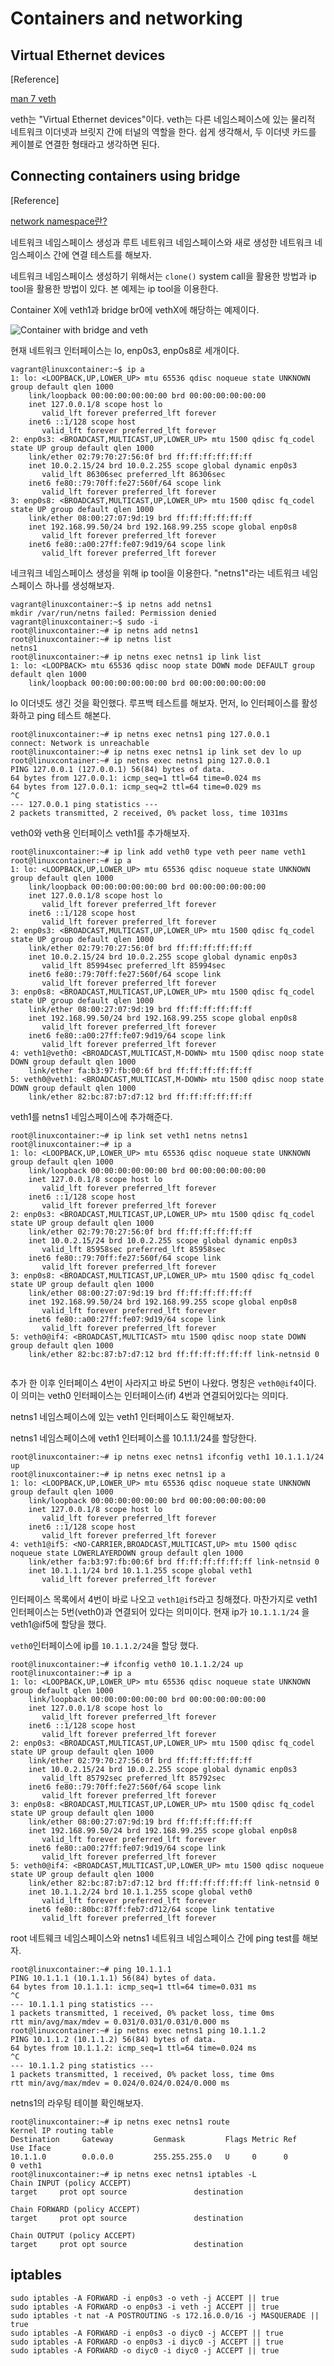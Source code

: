 # Containers and networking

## Virtual Ethernet devices
[Reference]

[man 7 veth](http://man7.org/linux/man-pages/man4/veth.4.html)

veth는 "Virtual Ethernet devices"이다. veth는 다른 네임스페이스에 있는 물리적 네트워크 이더넷과 브릿지 간에 터널의 역할을 한다. 쉽게 생각해서, 두 이더넷 카드를 케이블로 연결한 형태라고 생각하면 된다.


## Connecting containers using bridge
[Reference]

[network namespace란?](https://lwn.net/Articles/580893/)

네트워크 네임스페이스 생성과 루트 네트워크 네임스페이스와 새로 생성한 네트워크 네임스페이스 간에 연결 테스트를 해보자.

네트워크 네임스페이스 생성하기 위해서는 ```clone()``` system call을 활용한 방법과 ip tool을 활용한 방법이 있다. 본 예제는 ip tool을 이용한다.

Container X에 veth1과 bridge br0에 vethX에 해당하는 예제이다.

![Container with bridge and veth](assets/veth-bridge.png)

현재 네트워크 인터페이스는 lo, enp0s3, enp0s8로 세개이다.

```
vagrant@linuxcontainer:~$ ip a
1: lo: <LOOPBACK,UP,LOWER_UP> mtu 65536 qdisc noqueue state UNKNOWN group default qlen 1000
    link/loopback 00:00:00:00:00:00 brd 00:00:00:00:00:00
    inet 127.0.0.1/8 scope host lo
       valid_lft forever preferred_lft forever
    inet6 ::1/128 scope host
       valid_lft forever preferred_lft forever
2: enp0s3: <BROADCAST,MULTICAST,UP,LOWER_UP> mtu 1500 qdisc fq_codel state UP group default qlen 1000
    link/ether 02:79:70:27:56:0f brd ff:ff:ff:ff:ff:ff
    inet 10.0.2.15/24 brd 10.0.2.255 scope global dynamic enp0s3
       valid_lft 86306sec preferred_lft 86306sec
    inet6 fe80::79:70ff:fe27:560f/64 scope link
       valid_lft forever preferred_lft forever
3: enp0s8: <BROADCAST,MULTICAST,UP,LOWER_UP> mtu 1500 qdisc fq_codel state UP group default qlen 1000
    link/ether 08:00:27:07:9d:19 brd ff:ff:ff:ff:ff:ff
    inet 192.168.99.50/24 brd 192.168.99.255 scope global enp0s8
       valid_lft forever preferred_lft forever
    inet6 fe80::a00:27ff:fe07:9d19/64 scope link
       valid_lft forever preferred_lft forever
```

네크워크 네임스페이스 생성을 위해 ip tool을 이용한다.
"netns1"라는 네트워크 네임스페이스 하나를 생성해보자.

```
vagrant@linuxcontainer:~$ ip netns add netns1
mkdir /var/run/netns failed: Permission denied
vagrant@linuxcontainer:~$ sudo -i
root@linuxcontainer:~# ip netns add netns1
root@linuxcontainer:~# ip netns list
netns1
root@linuxcontainer:~# ip netns exec netns1 ip link list
1: lo: <LOOPBACK> mtu 65536 qdisc noop state DOWN mode DEFAULT group default qlen 1000
    link/loopback 00:00:00:00:00:00 brd 00:00:00:00:00:00
```
lo 이더넷도 생긴 것을 확인했다.
루프백 테스트를 해보자. 
먼저, lo 인터페이스를 활성화하고 ping 테스트 해본다.

```
root@linuxcontainer:~# ip netns exec netns1 ping 127.0.0.1
connect: Network is unreachable
root@linuxcontainer:~# ip netns exec netns1 ip link set dev lo up
root@linuxcontainer:~# ip netns exec netns1 ping 127.0.0.1
PING 127.0.0.1 (127.0.0.1) 56(84) bytes of data.
64 bytes from 127.0.0.1: icmp_seq=1 ttl=64 time=0.024 ms
64 bytes from 127.0.0.1: icmp_seq=2 ttl=64 time=0.029 ms
^C
--- 127.0.0.1 ping statistics ---
2 packets transmitted, 2 received, 0% packet loss, time 1031ms
```

veth0와 veth용 인터페이스 veth1를 추가해보자.

```
root@linuxcontainer:~# ip link add veth0 type veth peer name veth1
root@linuxcontainer:~# ip a
1: lo: <LOOPBACK,UP,LOWER_UP> mtu 65536 qdisc noqueue state UNKNOWN group default qlen 1000
    link/loopback 00:00:00:00:00:00 brd 00:00:00:00:00:00
    inet 127.0.0.1/8 scope host lo
       valid_lft forever preferred_lft forever
    inet6 ::1/128 scope host
       valid_lft forever preferred_lft forever
2: enp0s3: <BROADCAST,MULTICAST,UP,LOWER_UP> mtu 1500 qdisc fq_codel state UP group default qlen 1000
    link/ether 02:79:70:27:56:0f brd ff:ff:ff:ff:ff:ff
    inet 10.0.2.15/24 brd 10.0.2.255 scope global dynamic enp0s3
       valid_lft 85994sec preferred_lft 85994sec
    inet6 fe80::79:70ff:fe27:560f/64 scope link
       valid_lft forever preferred_lft forever
3: enp0s8: <BROADCAST,MULTICAST,UP,LOWER_UP> mtu 1500 qdisc fq_codel state UP group default qlen 1000
    link/ether 08:00:27:07:9d:19 brd ff:ff:ff:ff:ff:ff
    inet 192.168.99.50/24 brd 192.168.99.255 scope global enp0s8
       valid_lft forever preferred_lft forever
    inet6 fe80::a00:27ff:fe07:9d19/64 scope link
       valid_lft forever preferred_lft forever
4: veth1@veth0: <BROADCAST,MULTICAST,M-DOWN> mtu 1500 qdisc noop state DOWN group default qlen 1000
    link/ether fa:b3:97:fb:00:6f brd ff:ff:ff:ff:ff:ff
5: veth0@veth1: <BROADCAST,MULTICAST,M-DOWN> mtu 1500 qdisc noop state DOWN group default qlen 1000
    link/ether 82:bc:87:b7:d7:12 brd ff:ff:ff:ff:ff:ff

```

 veth1를 netns1 네임스페이스에 추가해준다.

```
root@linuxcontainer:~# ip link set veth1 netns netns1
root@linuxcontainer:~# ip a
1: lo: <LOOPBACK,UP,LOWER_UP> mtu 65536 qdisc noqueue state UNKNOWN group default qlen 1000
    link/loopback 00:00:00:00:00:00 brd 00:00:00:00:00:00
    inet 127.0.0.1/8 scope host lo
       valid_lft forever preferred_lft forever
    inet6 ::1/128 scope host
       valid_lft forever preferred_lft forever
2: enp0s3: <BROADCAST,MULTICAST,UP,LOWER_UP> mtu 1500 qdisc fq_codel state UP group default qlen 1000
    link/ether 02:79:70:27:56:0f brd ff:ff:ff:ff:ff:ff
    inet 10.0.2.15/24 brd 10.0.2.255 scope global dynamic enp0s3
       valid_lft 85958sec preferred_lft 85958sec
    inet6 fe80::79:70ff:fe27:560f/64 scope link
       valid_lft forever preferred_lft forever
3: enp0s8: <BROADCAST,MULTICAST,UP,LOWER_UP> mtu 1500 qdisc fq_codel state UP group default qlen 1000
    link/ether 08:00:27:07:9d:19 brd ff:ff:ff:ff:ff:ff
    inet 192.168.99.50/24 brd 192.168.99.255 scope global enp0s8
       valid_lft forever preferred_lft forever
    inet6 fe80::a00:27ff:fe07:9d19/64 scope link
       valid_lft forever preferred_lft forever
5: veth0@if4: <BROADCAST,MULTICAST> mtu 1500 qdisc noop state DOWN group default qlen 1000
    link/ether 82:bc:87:b7:d7:12 brd ff:ff:ff:ff:ff:ff link-netnsid 0
    
```
추가 한 이후 인터페이스 4번이 사라지고 바로 5번이 나왔다. 명칭은 ```veth0@if4```이다. 이 의미는 veth0 인터페이스는 인터페이스(if) 4번과 연결되어있다는 의미다.

netns1 네임스페이스에 있는 veth1 인터페이스도 확인해보자.

netns1 네임스페이스에 veth1 인터페이스를 10.1.1.1/24를 할당한다.

```
root@linuxcontainer:~# ip netns exec netns1 ifconfig veth1 10.1.1.1/24 up
root@linuxcontainer:~# ip netns exec netns1 ip a
1: lo: <LOOPBACK,UP,LOWER_UP> mtu 65536 qdisc noqueue state UNKNOWN group default qlen 1000
    link/loopback 00:00:00:00:00:00 brd 00:00:00:00:00:00
    inet 127.0.0.1/8 scope host lo
       valid_lft forever preferred_lft forever
    inet6 ::1/128 scope host
       valid_lft forever preferred_lft forever
4: veth1@if5: <NO-CARRIER,BROADCAST,MULTICAST,UP> mtu 1500 qdisc noqueue state LOWERLAYERDOWN group default qlen 1000
    link/ether fa:b3:97:fb:00:6f brd ff:ff:ff:ff:ff:ff link-netnsid 0
    inet 10.1.1.1/24 brd 10.1.1.255 scope global veth1
       valid_lft forever preferred_lft forever
```
인터페이스 목록에서 4번이 바로 나오고 ```veth1@if5```라고 칭해졌다.
마찬가지로 veth1 인터페이스는 5번(veth0)과 연결되어 있다는 의미이다.
현재 ip가 ```10.1.1.1/24``` 을 veth1@if5에 할당을 했다.

```veth0```인터페이스에 ip를 ```10.1.1.2/24```을 할당 했다.

```
root@linuxcontainer:~# ifconfig veth0 10.1.1.2/24 up
root@linuxcontainer:~# ip a
1: lo: <LOOPBACK,UP,LOWER_UP> mtu 65536 qdisc noqueue state UNKNOWN group default qlen 1000
    link/loopback 00:00:00:00:00:00 brd 00:00:00:00:00:00
    inet 127.0.0.1/8 scope host lo
       valid_lft forever preferred_lft forever
    inet6 ::1/128 scope host
       valid_lft forever preferred_lft forever
2: enp0s3: <BROADCAST,MULTICAST,UP,LOWER_UP> mtu 1500 qdisc fq_codel state UP group default qlen 1000
    link/ether 02:79:70:27:56:0f brd ff:ff:ff:ff:ff:ff
    inet 10.0.2.15/24 brd 10.0.2.255 scope global dynamic enp0s3
       valid_lft 85792sec preferred_lft 85792sec
    inet6 fe80::79:70ff:fe27:560f/64 scope link
       valid_lft forever preferred_lft forever
3: enp0s8: <BROADCAST,MULTICAST,UP,LOWER_UP> mtu 1500 qdisc fq_codel state UP group default qlen 1000
    link/ether 08:00:27:07:9d:19 brd ff:ff:ff:ff:ff:ff
    inet 192.168.99.50/24 brd 192.168.99.255 scope global enp0s8
       valid_lft forever preferred_lft forever
    inet6 fe80::a00:27ff:fe07:9d19/64 scope link
       valid_lft forever preferred_lft forever
5: veth0@if4: <BROADCAST,MULTICAST,UP,LOWER_UP> mtu 1500 qdisc noqueue state UP group default qlen 1000
    link/ether 82:bc:87:b7:d7:12 brd ff:ff:ff:ff:ff:ff link-netnsid 0
    inet 10.1.1.2/24 brd 10.1.1.255 scope global veth0
       valid_lft forever preferred_lft forever
    inet6 fe80::80bc:87ff:feb7:d712/64 scope link tentative
       valid_lft forever preferred_lft forever
```

root 네트웨크 네임스페이스와 netns1 네트워크 네임스페이스 간에 ping test를 해보자.

```
root@linuxcontainer:~# ping 10.1.1.1
PING 10.1.1.1 (10.1.1.1) 56(84) bytes of data.
64 bytes from 10.1.1.1: icmp_seq=1 ttl=64 time=0.031 ms
^C
--- 10.1.1.1 ping statistics ---
1 packets transmitted, 1 received, 0% packet loss, time 0ms
rtt min/avg/max/mdev = 0.031/0.031/0.031/0.000 ms
root@linuxcontainer:~# ip netns exec netns1 ping 10.1.1.2
PING 10.1.1.2 (10.1.1.2) 56(84) bytes of data.
64 bytes from 10.1.1.2: icmp_seq=1 ttl=64 time=0.024 ms
^C
--- 10.1.1.2 ping statistics ---
1 packets transmitted, 1 received, 0% packet loss, time 0ms
rtt min/avg/max/mdev = 0.024/0.024/0.024/0.000 ms
```

netns1의 라우팅 테이블 확인해보자.

```
root@linuxcontainer:~# ip netns exec netns1 route
Kernel IP routing table
Destination     Gateway         Genmask         Flags Metric Ref    Use Iface
10.1.1.0        0.0.0.0         255.255.255.0   U     0      0        0 veth1
root@linuxcontainer:~# ip netns exec netns1 iptables -L
Chain INPUT (policy ACCEPT)
target     prot opt source               destination

Chain FORWARD (policy ACCEPT)
target     prot opt source               destination

Chain OUTPUT (policy ACCEPT)
target     prot opt source               destination
```




## iptables

```
sudo iptables -A FORWARD -i enp0s3 -o veth -j ACCEPT || true
sudo iptables -A FORWARD -o enp0s3 -i veth -j ACCEPT || true
sudo iptables -t nat -A POSTROUTING -s 172.16.0.0/16 -j MASQUERADE || true
sudo iptables -A FORWARD -i enp0s3 -o diyc0 -j ACCEPT || true
sudo iptables -A FORWARD -o enp0s3 -i diyc0 -j ACCEPT || true
sudo iptables -A FORWARD -o diyc0 -i diyc0 -j ACCEPT || true
```

